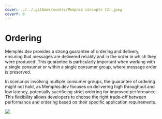 ```yaml
---
cover: ../../.gitbook/assets/Memphis concepts (2).jpeg
coverY: 0
---
```


# Ordering

Memphis.dev provides a strong guarantee of ordering and delivery, ensuring that messages are delivered reliably and in the order in which they were produced. This guarantee is particularly important when working with a single consumer or within a single consumer group, where message order is preserved.&#x20;

In scenarios involving multiple consumer groups, the guarantee of ordering might not hold, as Memphis.dev focuses on delivering high throughput and low latency, potentially sacrificing strict ordering for improved performance. This flexibility allows developers to choose the right trade-off between performance and ordering based on their specific application requirements.

![](../../.gitbook/assets/ordering.jpeg)
